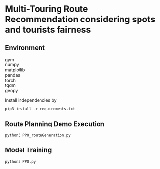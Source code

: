 # Multi-Touring Route Recommendation considering spots and tourists fairness 

## Environment
gym  
numpy  
matplotlib  
pandas  
torch  
tqdm  
geopy  

Install independencies by
```
pip3 install -r requirements.txt
```

## Route Planning Demo Execution
```
python3 PPO_routeGeneration.py 
```

## Model Training
```
python3 PPO.py 
```
